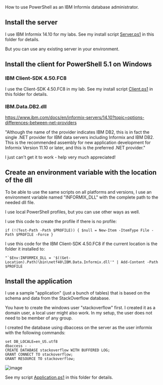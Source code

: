 How to use PowerShell as an IBM Informix database administrator.

## Install the server

I use IBM Informix 14.10 for my labs. See my install script [Server.ps1](Server.ps1) in this folder for details.

But you can use any existing server in your environment.


## Install the client for PowerShell 5.1 on Windows

### IBM Client-SDK 4.50.FC8

I use the Client-SDK 4.50.FC8 in my lab. See my install script [Client.ps1](Client.ps1) in this folder for details.


### IBM.Data.DB2.dll

https://www.ibm.com/docs/en/informix-servers/14.10?topic=options-differences-between-net-providers

"Although the name of the provider indicates IBM DB2, this is in fact the single .NET provider for IBM data servers including Informix and IBM DB2. This is the recommended assembly for new application development for Informix Version 11.10 or later, and this is the preferred .NET provider."

I just can't get it to work - help very much appreciated!


## Create an environment variable with the location of the dll

To be able to use the same scripts on all platforms and versions, I use an environment variable named "INFORMIX_DLL" with the complete path to the needed dll file.

I use local PowerShell profiles, but you can use other ways as well.

I use this code to create the profile if there is no profile:
```
if (!(Test-Path -Path $PROFILE)) { $null = New-Item -ItemType File -Path $PROFILE -Force }
```

I use this code for the IBM Client-SDK 4.50.FC8 if the current location is the folder it installed to:
```
"`$Env:INFORMIX_DLL = '$((Get-Location).Path)\bin\netf40\IBM.Data.Informix.dll'" | Add-Content -Path $PROFILE
```


## Install the application

I use a sample "application" (just a bunch of tables) that is based on the schema and data from the StackOverflow database.

You have to create the windows user "stackoverflow" first. I created it as a domain user, a local user might also work. In my setup, the user does not need to be member of any group.

I created the database using dbaccess on the server as the user informix with the following commands:
```
set DB_LOCALE=en_US.utf8
dbaccess - -
CREATE DATABASE stackoverflow WITH BUFFERED LOG;
GRANT CONNECT TO stackoverflow;
GRANT RESOURCE TO stackoverflow;
```
![image](https://user-images.githubusercontent.com/66946165/191233196-3f86d778-801d-43f2-920f-c3ac67da21f1.png)


See my script [Application.ps1](Application.ps1) in this folder for details.
